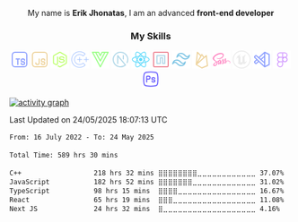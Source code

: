 <div align="center">
  
My name is ****Erik Jhonatas****, I am an advanced ****front-end developer****
  
###  My Skills

<code><img height="32" width="32" src="/assets/typescript.png" alt="Typescript"/></code>
<code><img height="32" width="32" src="/assets/javascript.png" alt="Javascript"/></code>
<code><img height="32" width="32" src="/assets/node.png" alt="Nodejs"/></code>
<code><img height="32" src="assets/C++.png" alt="C++"/></code>
<code><img height="32" width="32" src="/assets/vue.png" alt="Vue"/></code>
<code><img height="32" width="32" src="/assets/next.png" alt="NextJs"/></code>
<code><img height="32" width="32" src="/assets/react.png" alt="React"/></code>
<code><img height="32" width="32" src="/assets/npm.png" alt="NPM"/></code>
<code><img height="32" width="32" src="/assets/tailwind.png" alt="Tailwind"/></code>
<code><img height="32" width="32" src="/assets/firebase.png" alt="Firebase"/></code>
<code><img height="32" width="32" src="/assets/sass.png" alt="Sass"/></code>
<code><img height="32" width="32" src="/assets/unreal5.png" alt="Unreal"/></code>
<code><img height="32" src="assets/vscode.png" alt="Vscode"/></code>
<code><img height="32" src="assets/figma.png" alt="Figma"/></code>
<code><img height="32" src="assets/photoshop.png" alt="Photoshop"/></code>
</div>

[![activity graph](https://github-readme-activity-graph.vercel.app/graph?username=erlckz&theme=github-dark-dimmed&custom_title=Me%20Activity%20Graph&hide_border=true)](https://github.com/ashutosh00710/github-readme-activity-graph)



 Last Updated on 24/05/2025 18:07:13 UTC
<!--END_SECTION:waka-->


```text
From: 16 July 2022 - To: 24 May 2025

Total Time: 589 hrs 30 mins

C++                  218 hrs 32 mins ⣿⣿⣿⣿⣿⣿⣿⣿⣀⣀⣀⣀⣀⣀⣀⣀⣀⣀⣀⣀ 37.07%
JavaScript           182 hrs 52 mins ⣿⣿⣿⣿⣿⣿⣿⣀⣀⣀⣀⣀⣀⣀⣀⣀⣀⣀⣀⣀ 31.02%
TypeScript           98 hrs 15 mins  ⣿⣿⣿⣿⣀⣀⣀⣀⣀⣀⣀⣀⣀⣀⣀⣀⣀⣀⣀⣀ 16.67%
React                65 hrs 19 mins  ⣿⣿⣿⣀⣀⣀⣀⣀⣀⣀⣀⣀⣀⣀⣀⣀⣀⣀⣀⣀ 11.08%
Next JS              24 hrs 32 mins  ⣿⣀⣀⣀⣀⣀⣀⣀⣀⣀⣀⣀⣀⣀⣀⣀⣀⣀⣀⣀ 4.16%
```

</div>
